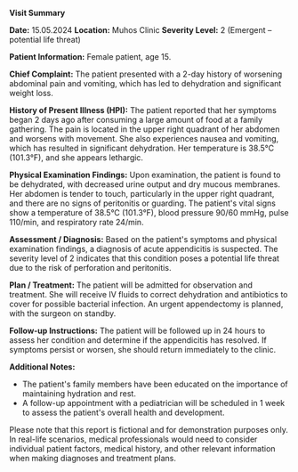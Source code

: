 **Visit Summary**

**Date:** 15.05.2024
**Location:** Muhos Clinic
**Severity Level:** 2 (Emergent – potential life threat)

**Patient Information:**
Female patient, age 15.

**Chief Complaint:**
The patient presented with a 2-day history of worsening abdominal pain and vomiting, which has led to dehydration and significant weight loss.

**History of Present Illness (HPI):**
The patient reported that her symptoms began 2 days ago after consuming a large amount of food at a family gathering. The pain is located in the upper right quadrant of her abdomen and worsens with movement. She also experiences nausea and vomiting, which has resulted in significant dehydration. Her temperature is 38.5°C (101.3°F), and she appears lethargic.

**Physical Examination Findings:**
Upon examination, the patient is found to be dehydrated, with decreased urine output and dry mucous membranes. Her abdomen is tender to touch, particularly in the upper right quadrant, and there are no signs of peritonitis or guarding. The patient's vital signs show a temperature of 38.5°C (101.3°F), blood pressure 90/60 mmHg, pulse 110/min, and respiratory rate 24/min.

**Assessment / Diagnosis:**
Based on the patient's symptoms and physical examination findings, a diagnosis of acute appendicitis is suspected. The severity level of 2 indicates that this condition poses a potential life threat due to the risk of perforation and peritonitis.

**Plan / Treatment:**
The patient will be admitted for observation and treatment. She will receive IV fluids to correct dehydration and antibiotics to cover for possible bacterial infection. An urgent appendectomy is planned, with the surgeon on standby.

**Follow-up Instructions:**
The patient will be followed up in 24 hours to assess her condition and determine if the appendicitis has resolved. If symptoms persist or worsen, she should return immediately to the clinic.

**Additional Notes:**

* The patient's family members have been educated on the importance of maintaining hydration and rest.
* A follow-up appointment with a pediatrician will be scheduled in 1 week to assess the patient's overall health and development.

Please note that this report is fictional and for demonstration purposes only. In real-life scenarios, medical professionals would need to consider individual patient factors, medical history, and other relevant information when making diagnoses and treatment plans.
